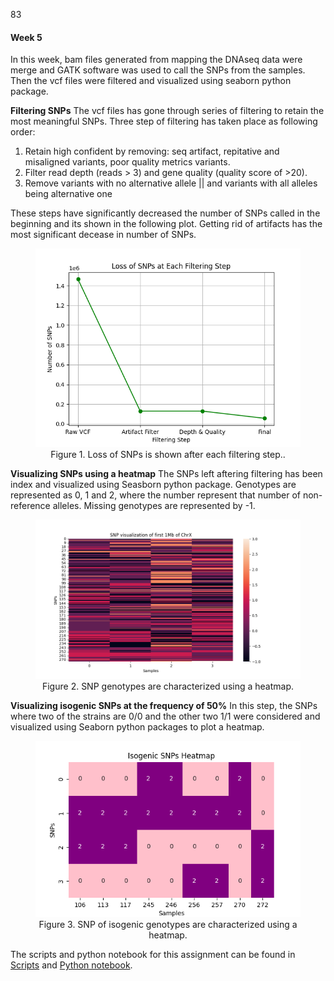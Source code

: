 83
#### Week 5
In this week, bam files generated from mapping the DNAseq data were merge and GATK software was used to call the SNPs from the samples. Then the vcf files were filtered and visualized using seaborn python package.

**Filtering SNPs**
The vcf files has gone through series of filtering to retain the most meaningful SNPs. Three step of filtering has taken place as following order:
1) Retain high confident by removing: seq artifact, repitative and misaligned variants, poor quality metrics variants.
2) Filter read depth (reads > 3) and gene quality (quality score of >20).
3) Remove variants with no alternative allele || and variants with all alleles being alternative one

These steps have significantly decreased the number of SNPs called in the beginning and its shown in the following plot. Getting rid of artifacts has the most significant decease in number of SNPs.
<figure>
    <img src="data/processed/figures/snp-filtering-plot.png" alt="Loss of SNPs is shown after each filtering step." style="width:500px; height:auto;">
    <figcaption style="text-align: center;">Figure 1. Loss of SNPs is shown after each filtering step..</figcaption>
</figure>




**Visualizing SNPs using a heatmap**
The SNPs left aftering filtering has been index and visualized using Seasborn python package. Genotypes are represented as 0, 1 and 2, where the number represent that number of non-reference alleles. Missing genotypes are represented by -1.

<figure>
    <img src="data/processed/figures/snp_visualization.png" alt="SNP genotypes are characterized using a heatmap. " style="width:800px; height:auto;">
    <figcaption style="text-align: center;">Figure 2. SNP genotypes are characterized using a heatmap.</figcaption>
</figure>




**Visualizing isogenic SNPs at the frequency of 50%**
In this step, the SNPs where two of the strains are 0/0 and the other two 1/1 were considered and visualized using Seaborn python packages to plot a heatmap.

<figure>
    <img src="data/processed/figures/snp_isogenic.png" alt="SNP isogenic genotypes are characterized using a heatmap. " style="width:500px; height:auto;">
    <figcaption style="text-align: center;">Figure 3. SNP of isogenic genotypes are characterized using a heatmap.</figcaption>
</figure>

The scripts and python notebook for this assignment can be found in [Scripts](code/scripts/week5) and [Python notebook](code/pynb).
